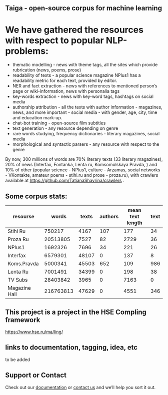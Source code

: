 ## Taiga - open-source corpus for machine learning



# We have gathered the resources with respect to popular NLP-problems:

- thematic modelling - news with theme tags, all the sites which provide rubrication (news, poems, prose)
- readability of texts - a popular science magazine NPlus1 has a readability metric for each text, provided by editor.
- NER and fact extraction - news with references to mentioned person’s page or wiki-information, news with personalia tags
- key-words extraction - news with key-word tags, hashtags on social media
- authorship attribution - all the texts with author information - magazines, news, and more important - social media - with gender, age, city, time and education mark-up.
- chat-bot training - open-source film subtitles 
- text generation - any resource depending on genre
- rare words studying, frequency dictionaries - literary magazines, social media
- morphological and syntactic parsers - any resource with respect to the genre

By now, 300 millions of words are 70% literary texts (33 literary magazines), 20% of news (Interfax, Fontanka, Lenta ru, Komsomolskaya Pravda, ) and 10% of other (popular science - NPlus1, culture - Arzamas, social networks - VKontakte, amateur poems - stihi.ru and prose - proza.ru), with crawlers available at https://github.com/TatianaShavrina/crawlers .

## Some corpus stats:
| resourse      | words     | texts | authors | mean text length | text |
|---------------|-----------|-------|---------|------------------|------|
| Stihi Ru      | 750217    | 4167  | 107     | 177              | 34   |
| Proza Ru      | 20513805  | 7527  | 82      | 2729             | 36   |
| NPlus1        | 1692326   | 7696  | 34      | 221              | 26   |
| Interfax      | 6579301   | 48107 | 0       | 137              | 8    |
| Koms.Pravda   | 5000341   | 45503 | 652     | 109              | 986  |
| Lenta Ru      | 7001491   | 34399 | 0       | 198              | 38   |
| TV Subs       | 28403842  | 3965  | 0       | 7163             | 0    |
| Magazine Hall | 216763813 | 47629 | 0       | 4551             | 346  |

## This project is a project in the HSE Compling framework
https://www.hse.ru/ma/ling/

## links to documentation, tagging, idea, etc
to be added

## Support or Contact

Check out our [documentation](https://github.com/TatianaShavrina/crawlers/) or [contact us](mailto:rybolos@gmail.com) and we’ll help you sort it out.
